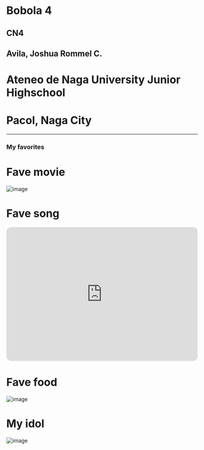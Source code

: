 # Bobola 4
## CN4
## Avila, Joshua Rommel C.
# Ateneo de Naga University Junior Highschool
# Pacol, Naga City

---
### My favorites

# Fave movie
![image](https://github.com/user-attachments/assets/3c7b0cf6-e2db-42e6-addb-805bc536b637)

# Fave song
<iframe style="border-radius:12px" src="https://open.spotify.com/embed/track/2UO6VQNKdwygetKaVCe39h?utm_source=generator" width="100%" height="352" frameBorder="0" allowfullscreen="" allow="autoplay; clipboard-write; encrypted-media; fullscreen; picture-in-picture" loading="lazy"></iframe>

# Fave food
![image](https://github.com/user-attachments/assets/e77c6f93-5863-4631-8f8e-d69c7687c92c)

# My idol
![image](https://github.com/user-attachments/assets/b155b98f-a787-45c6-b1d5-39c123c5576e)

